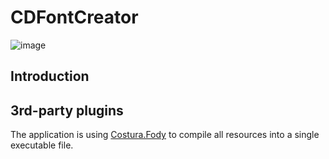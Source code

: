 # CDFontCreator
![image](https://github.com/St1ngLeR/CDFontCreator/assets/63962772/1f483452-c58a-44f4-8f12-bd995e97070a)
## Introduction

## 3rd-party plugins
The application is using [Costura.Fody](https://github.com/Fody/Costura/) to compile all resources into a single executable file.
